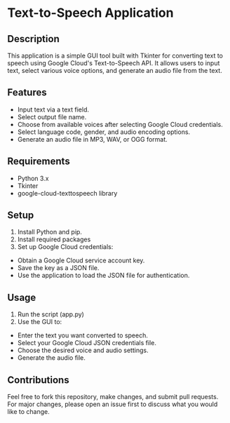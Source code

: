 # Text-to-Speech Application

## Description
This application is a simple GUI tool built with Tkinter for converting text to speech using Google Cloud's Text-to-Speech API. It allows users to input text, select various voice options, and generate an audio file from the text.

## Features
- Input text via a text field.
- Select output file name.
- Choose from available voices after selecting Google Cloud credentials.
- Select language code, gender, and audio encoding options.
- Generate an audio file in MP3, WAV, or OGG format.

## Requirements
- Python 3.x
- Tkinter
- google-cloud-texttospeech library

## Setup
1. Install Python and pip.
2. Install required packages
3. Set up Google Cloud credentials:
- Obtain a Google Cloud service account key.
- Save the key as a JSON file.
- Use the application to load the JSON file for authentication.

## Usage
1. Run the script (app.py)
2. Use the GUI to:
- Enter the text you want converted to speech.
- Select your Google Cloud JSON credentials file.
- Choose the desired voice and audio settings.
- Generate the audio file.

## Contributions
Feel free to fork this repository, make changes, and submit pull requests. For major changes, please open an issue first to discuss what you would like to change.